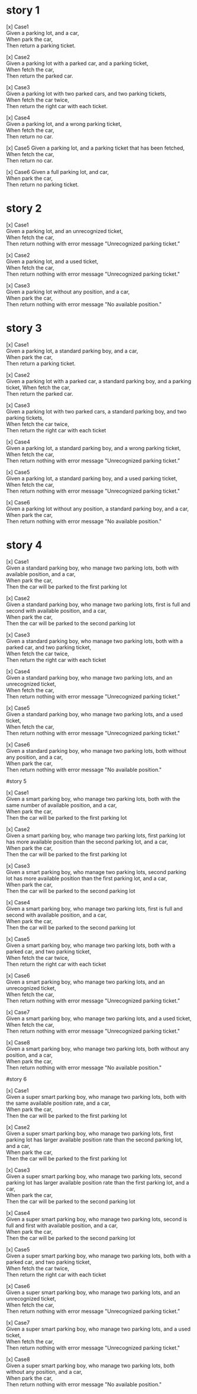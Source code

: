 # story 1
[x] Case1  
Given a parking lot, and a car,  
When park the car,  
Then return a parking ticket. 

[x] Case2  
Given a parking lot with a parked car, and a parking ticket,  
When fetch the car,  
Then return the parked car.

[x] Case3  
Given a parking lot with two parked cars, and two parking tickets,  
When fetch the car twice,  
Then return the right car with each ticket.

[x] Case4  
Given a parking lot, and a wrong parking ticket,  
When fetch the car,  
Then return no car.

[x] Case5
Given a parking lot, and a parking ticket that has been fetched,  
When fetch the car,  
Then return no car.

[x] Case6
Given a full parking lot, and car,  
When park the car,  
Then return no parking ticket.


# story 2
[x] Case1  
Given a parking lot, and an unrecognized ticket,  
When fetch the car,  
Then return nothing with error message "Unrecognized parking ticket.”

[x] Case2  
Given a parking lot, and a used ticket,  
When fetch the car,  
Then return nothing with error message "Unrecognized parking ticket."

[x] Case3  
Given a parking lot without any position, and a car,  
When park the car,  
Then return nothing with error message "No available position."


# story 3
[x] Case1  
Given a parking lot, a standard parking boy, and a car,  
When park the car,  
Then return a parking ticket.

[x] Case2  
Given a parking lot with a parked car, a standard parking boy, and a parking ticket,
When fetch the car,  
Then return the parked car.

[x] Case3  
Given a parking lot with two parked cars, a standard parking boy, and two parking
tickets,  
When fetch the car twice,  
Then return the right car with each ticket 

[x] Case4  
Given a parking lot, a standard parking boy, and a wrong parking ticket,  
When fetch the car,  
Then return nothing with error message "Unrecognized parking ticket.”

[x] Case5  
Given a parking lot, a standard parking boy, and a used parking ticket,  
When fetch the car,  
Then return nothing with error message "Unrecognized parking ticket."

[x] Case6  
Given a parking lot without any position, a standard parking boy, and a car,  
When park the car,  
Then return nothing with error message "No available position."


# story 4
[x] Case1  
Given a standard parking boy, who manage two parking lots, both with available position, and a car,  
When park the car,   
Then the car will be parked to the first parking lot  

[x] Case2  
Given a standard parking boy, who manage two parking lots, first is full and second with available position, and a car,  
When park the car,  
Then the car will be parked to the second parking lot  

[x] Case3  
Given a standard parking boy, who manage two parking lots, both with a parked car, and two parking ticket,  
When fetch the car twice,  
Then return the right car with each ticket

[x] Case4    
Given a standard parking boy, who manage two parking lots, and an unrecognized ticket,  
When fetch the car,  
Then return nothing with error message "Unrecognized parking ticket.”

[x] Case5  
Given a standard parking boy, who manage two parking lots, and a used ticket,  
When fetch the car,  
Then return nothing with error message "Unrecognized parking ticket."

[x] Case6  
Given a standard parking boy, who manage two parking lots, both without any position, and a car,  
When park the car,  
Then return nothing with error message "No available position."


#story 5

[x] Case1  
Given a smart parking boy, who manage two parking lots, both with the same number of available position, and a car,  
When park the car,   
Then the car will be parked to the first parking lot

[x] Case2  
Given a smart parking boy, who manage two parking lots, first parking lot has more available position than the second parking lot, and a car,  
When park the car,   
Then the car will be parked to the first parking lot

[x] Case3  
Given a smart parking boy, who manage two parking lots, second parking lot has more available position than the first parking lot, and a car,  
When park the car,   
Then the car will be parked to the second parking lot

[x] Case4  
Given a smart parking boy, who manage two parking lots, first is full and second with available position, and a car,  
When park the car,  
Then the car will be parked to the second parking lot

[x] Case5  
Given a smart parking boy, who manage two parking lots, both with a parked car, and two parking ticket,  
When fetch the car twice,  
Then return the right car with each ticket

[x] Case6    
Given a smart parking boy, who manage two parking lots, and an unrecognized ticket,  
When fetch the car,  
Then return nothing with error message "Unrecognized parking ticket.”

[x] Case7  
Given a smart parking boy, who manage two parking lots, and a used ticket,  
When fetch the car,  
Then return nothing with error message "Unrecognized parking ticket."

[x] Case8  
Given a smart parking boy, who manage two parking lots, both without any position, and a car,  
When park the car,  
Then return nothing with error message "No available position."


#story 6

[x] Case1  
Given a super smart parking boy, who manage two parking lots, both with the same available position rate, and a car,  
When park the car,   
Then the car will be parked to the first parking lot

[x] Case2  
Given a super smart parking boy, who manage two parking lots, first parking lot has larger available position rate than the second parking lot, and a car,  
When park the car,   
Then the car will be parked to the first parking lot

[x] Case3  
Given a super smart parking boy, who manage two parking lots, second parking lot has larger available position rate than the first parking lot, and a car,  
When park the car,   
Then the car will be parked to the second parking lot

[x] Case4  
Given a super smart parking boy, who manage two parking lots, second is full and first with available position, and a car,  
When park the car,  
Then the car will be parked to the second parking lot

[x] Case5  
Given a super smart parking boy, who manage two parking lots, both with a parked car, and two parking ticket,  
When fetch the car twice,  
Then return the right car with each ticket

[x] Case6    
Given a super smart parking boy, who manage two parking lots, and an unrecognized ticket,  
When fetch the car,  
Then return nothing with error message "Unrecognized parking ticket.”

[x] Case7  
Given a super smart parking boy, who manage two parking lots, and a used ticket,  
When fetch the car,  
Then return nothing with error message "Unrecognized parking ticket."

[x] Case8  
Given a super smart parking boy, who manage two parking lots, both without any position, and a car,  
When park the car,  
Then return nothing with error message "No available position."
